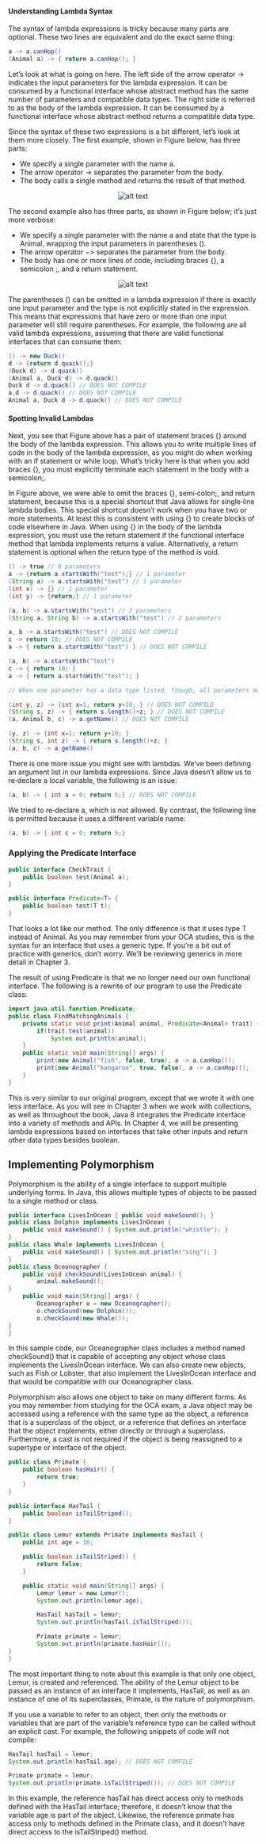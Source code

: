 #### Understanding Lambda Syntax

The syntax of lambda expressions is tricky because many parts are optional. These two lines are equivalent and do the exact same thing:

```java
a -> a.canHop()
(Animal a) -> { return a.canHop(); }
```

Let’s look at what is going on here. The left side of the arrow operator -> indicates the input parameters for the lambda expression. It can be consumed by a functional interface whose abstract method has the same number of parameters and compatible data types. The right side is referred to as the body of the lambda expression. It can be consumed by a functional interface whose abstract method returns a compatible data type.

Since the syntax of these two expressions is a bit different, let’s look at them more closely. The first example, shown in Figure below, has three parts:
   - We specify a single parameter with the name a.
   - The arrow operator → separates the parameter from the body.
   - The body calls a single method and returns the result of that method.

<div align="center">

![alt text](../image/lambda-syntax-omitting-optional-parts.png)

</div>

The second example also has three parts, as shown in Figure below; it’s just more verbose:
   - We specify a single parameter with the name a and state that the type is Animal, wrapping the input parameters in parentheses ().
   - The arrow operator −> separates the parameter from the body.
   - The body has one or more lines of code, including braces {}, a semicolon ;, and a return statement.

<div align="center">

![alt text](../image/lambda-syntax-including-optional-parts.png)

</div>

The parentheses () can be omitted in a lambda expression if there is exactly one input parameter and the type is not explicitly stated in the expression. This means that expressions that have zero or more than one input parameter will still require parentheses. For example, the following are all valid lambda expressions, assuming that there are valid functional interfaces that can consume them:

```java
() -> new Duck()
d -> {return d.quack();}
(Duck d) -> d.quack()
(Animal a, Duck d) -> d.quack()
Duck d -> d.quack() // DOES NOT COMPILE
a,d -> d.quack() // DOES NOT COMPILE
Animal a, Duck d -> d.quack() // DOES NOT COMPILE
```

#### Spotting Invalid Lambdas

Next, you see that Figure above has a pair of statement braces {} around the body of the lambda expression. This allows you to write multiple lines of code in the body of the lambda expression, as you might do when working with an if statement or while loop. What’s tricky here is that when you add braces {}, you must explicitly terminate each statement in the body with a semicolon;.

In Figure above, we were able to omit the braces {}, semi‐colon;, and return statement, because this is a special shortcut that Java allows for single‐line lambda bodies. This special shortcut doesn’t work when you have two or more statements. At least this is consistent with using {} to create blocks of code elsewhere in Java. When using {} in the body of the lambda expression, you must use the return statement if the functional interface method that lambda implements returns a value. Alternatively, a return statement is optional when the return type of the method is void.

```java
() -> true // 0 parameters
a -> {return a.startsWith("test");} // 1 parameter
(String a) -> a.startsWith("test") // 1 parameter
(int x) -> {} // 1 parameter
(int y) -> {return;} // 1 parameter

(a, b) -> a.startsWith("test") // 2 parameters
(String a, String b) -> a.startsWith("test") // 2 parameters

a, b -> a.startsWith("test") // DOES NOT COMPILE
c -> return 10; // DOES NOT COMPILE
a -> { return a.startsWith("test") } // DOES NOT COMPILE

(a, b) -> a.startsWith("test")
c -> { return 10; }
a -> { return a.startsWith("test"); }

// When one parameter has a data type listed, though, all parameters must provide a data type

(int y, z) -> {int x=1; return y+10; } // DOES NOT COMPILE
(String s, z) -> { return s.length()+z; } // DOES NOT COMPILE
(a, Animal b, c) -> a.getName() // DOES NOT COMPILE

(y, z) -> {int x=1; return y+10; }
(String s, int z) -> { return s.length()+z; }
(a, b, c) -> a.getName()
```

There is one more issue you might see with lambdas. We’ve been defining an argument list in our lambda expressions. Since Java doesn’t allow us to re‐declare a local variable, the following is an issue:

```java
(a, b) -> { int a = 0; return 5;} // DOES NOT COMPILE
```

We tried to re‐declare a, which is not allowed. By contrast, the following line is permitted because it uses a different variable name:

```java
(a, b) -> { int c = 0; return 5;}
```

### Applying the Predicate Interface

```java
public interface CheckTrait {
    public boolean test(Animal a);
}

public interface Predicate<T> {
    public boolean test(T t);
}
```

That looks a lot like our method. The only difference is that it uses type T instead of Animal. As you may remember from your OCA studies, this is the syntax for an interface that uses a generic type. If you’re a bit out of practice with generics, don’t worry. We’ll be reviewing generics in more detail in Chapter 3.

The result of using Predicate is that we no longer need our own functional interface. The following is a rewrite of our program to use the Predicate class:

```java
import java.util.function.Predicate;
public class FindMatchingAnimals {
    private static void print(Animal animal, Predicate<Animal> trait) {
        if(trait.test(animal))
            System.out.println(animal);
    }
    public static void main(String[] args) {
        print(new Animal("fish", false, true), a -> a.canHop());
        print(new Animal("kangaroo", true, false), a -> a.canHop());
    }
}
```

This is very similar to our original program, except that we wrote it with one less interface. As you will see in Chapter 3 when we work with collections, as well as throughout the book, Java 8 integrates the Predicate interface into a variety of methods and APIs. In Chapter 4, we will be presenting lambda expressions based on interfaces that take other inputs and return other data types besides boolean.

## Implementing Polymorphism

Polymorphism is the ability of a single interface to support multiple underlying forms. In Java, this allows multiple types of objects to be passed to a single method or class.

```java
public interface LivesInOcean { public void makeSound(); }
public class Dolphin implements LivesInOcean {
    public void makeSound() { System.out.println("whistle"); }
}
public class Whale implements LivesInOcean {
    public void makeSound() { System.out.println("sing"); }
}
public class Oceanographer {
    public void checkSound(LivesInOcean animal) {
        animal.makeSound();
}
    public void main(String[] args) {
        Oceanographer o = new Oceanographer();
        o.checkSound(new Dolphin());
        o.checkSound(new Whale());
}
}
```

In this sample code, our Oceanographer class includes a method named checkSound() that is capable of accepting any object whose class implements the LivesInOcean interface. We can also create new objects, such as Fish or Lobster, that also implement the LivesInOcean interface and that would be compatible with our Oceanographer class.

Polymorphism also allows one object to take on many different forms. As you may remember from studying for the OCA exam, a Java object may be accessed using a reference with the same type as the object, a reference that is a superclass of the object, or a reference that defines an interface that the object implements, either directly or through a superclass. Furthermore, a cast is not required if the object is being reassigned to a supertype or interface of the object.

```java
public class Primate {
    public boolean hasHair() {
        return true;
    }
}

public interface HasTail {
    public boolean isTailStriped();
}

public class Lemur extends Primate implements HasTail {
    public int age = 10;

    public boolean isTailStriped() {
        return false;
    }

    public static void main(String[] args) {
        Lemur lemur = new Lemur();
        System.out.println(lemur.age);

        HasTail hasTail = lemur;
        System.out.println(hasTail.isTailStriped());

        Primate primate = lemur;
        System.out.println(primate.hasHair());
}
}
```

The most important thing to note about this example is that only one object, Lemur, is created and referenced. The ability of the Lemur object to be passed as an instance of an interface it implements, HasTail, as well as an instance of one of its superclasses, Primate, is the nature of polymorphism.

If you use a variable to refer to an object, then only the methods or variables that are part of the variable’s reference type can be called without an explicit cast. For example, the following snippets of code will not compile:

```java
HasTail hasTail = lemur;
System.out.println(hasTail.age); // DOES NOT COMPILE

Primate primate = lemur;
System.out.println(primate.isTailStriped()); // DOES NOT COMPILE
```

In this example, the reference hasTail has direct access only to methods defined with the HasTail interface; therefore, it doesn’t know that the variable age is part of the object. Likewise, the reference primate has access only to methods defined in the Primate class, and it doesn’t have direct access to the isTailStriped() method.